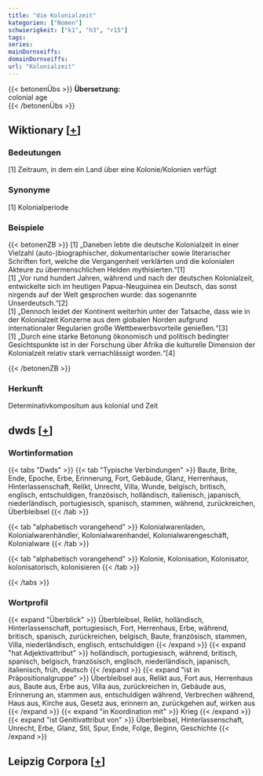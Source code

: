 ```yaml
---
title: "die Kolonialzeit"
kategorien: ["Nomen"]
schwierigkeit: ["k1", "h3", "r15"]
tags:
series:
mainDornseiffs:
domainDornseiffs:
url: "Kolonialzeit"
---
```


{{< betonenÜbs >}}
**Übersetzung:**  
colonial age  
{{< /betonenÜbs >}}

## Wiktionary [[+](https://de.wiktionary.org/wiki/Kolonialzeit)]

### Bedeutungen
[1] Zeitraum, in dem ein Land über eine Kolonie/Kolonien verfügt  

### Synonyme
[1] Kolonialperiode  

### Beispiele
{{< betonenZB >}}
[1] „Daneben lebte die deutsche Kolonialzeit in einer Vielzahl (auto-)biographischer, dokumentarischer sowie literarischer Schriften fort, welche die Vergangenheit verklärten und die kolonialen Akteure zu übermenschlichen Helden mythisierten.“[1]  
[1] „Vor rund hundert Jahren, während und nach der deutschen Kolonialzeit, entwickelte sich im heutigen Papua-Neuguinea ein Deutsch, das sonst nirgends auf der Welt gesprochen wurde: das sogenannte Unserdeutsch.“[2]  
[1] „Dennoch leidet der Kontinent weiterhin unter der Tatsache, dass wie in der Kolonialzeit Konzerne aus dem globalen Norden aufgrund internationaler Regularien große Wettbewerbsvorteile genießen.“[3]  
[1] „Durch eine starke Betonung ökonomisch und politisch bedingter Gesichtspunkte ist in der Forschung über Afrika die kulturelle Dimension der Kolonialzeit relativ stark vernachlässigt worden.“[4]  

{{< /betonenZB >}}
### Herkunft
Determinativkompositum aus kolonial und Zeit  



## dwds [[+](https://www.dwds.de/wb/Kolonialzeit)]

### Wortinformation
{{< tabs "Dwds" >}}
{{< tab "Typische Verbindungen" >}}
Baute, Brite, Ende, Epoche, Erbe, Erinnerung, Fort, Gebäude, Glanz, Herrenhaus, Hinterlassenschaft, Relikt, Unrecht, Villa, Wunde, belgisch, britisch, englisch, entschuldigen, französisch, holländisch, italienisch, japanisch, niederländisch, portugiesisch, spanisch, stammen, während, zurückreichen, Überbleibsel
{{< /tab >}}

{{< tab "alphabetisch vorangehend" >}}
Kolonialwarenladen, Kolonialwarenhändler, Kolonialwarenhandel, Kolonialwarengeschäft, Kolonialware
{{< /tab >}}

{{< tab "alphabetisch vorangehend" >}}
Kolonie, Kolonisation, Kolonisator, kolonisatorisch, kolonisieren
{{< /tab >}}

{{< /tabs >}}

### Wortprofil
{{< expand "Überblick" >}} Überbleibsel, Relikt, holländisch, Hinterlassenschaft, portugiesisch, Fort, Herrenhaus, Erbe, während, britisch, spanisch, zurückreichen, belgisch, Baute, französisch, stammen, Villa, niederländisch, englisch, entschuldigen {{< /expand >}}
{{< expand "hat Adjektivattribut" >}} holländisch, portugiesisch, während, britisch, spanisch, belgisch, französisch, englisch, niederländisch, japanisch, italienisch, früh, deutsch {{< /expand >}}
{{< expand "ist in Präpositionalgruppe" >}} Überbleibsel aus, Relikt aus, Fort aus, Herrenhaus aus, Baute aus, Erbe aus, Villa aus, zurückreichen in, Gebäude aus, Erinnerung an, stammen aus, entschuldigen während, Verbrechen während, Haus aus, Kirche aus, Gesetz aus, erinnern an, zurückgehen auf, wirken aus {{< /expand >}}
{{< expand "in Koordination mit" >}} Krieg {{< /expand >}}
{{< expand "ist Genitivattribut von" >}} Überbleibsel, Hinterlassenschaft, Unrecht, Erbe, Glanz, Stil, Spur, Ende, Folge, Beginn, Geschichte {{< /expand >}}

## Leipzig Corpora [[+](https://corpora.uni-leipzig.de/en/res?word=Kolonialzeit&corpusId=deu_newscrawl-public_2018)]

